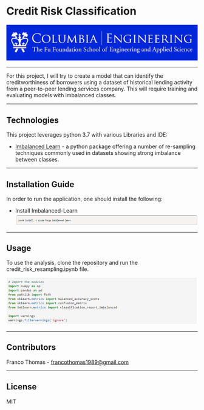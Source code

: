 # Credit Risk Classification


![Columbia Engineering.](Images/Columbia.jpeg)

___
For this project, I will try to create a model that can identify the creditworthiness of borrowers using a dataset of historical lending activity from a peer-to-peer lending services company. This will require training and evaluating models with imbalanced classes.

---

## Technologies

This project leverages python 3.7 with various Libraries and IDE:

* [Imbalanced Learn](https://pypi.org/project/imbalanced-learn/) - a python package offering a number of re-sampling techniques commonly used in datasets showing strong imbalance between classes.

---

## Installation Guide

In order to run the application, one should install the following:

* Install Imbalanced-Learn
![Install imbalanced-learn](Images/Install%20imbalanced-learn.PNG)

---

## Usage
To use the analysis, clone the repository and run the credit_risk_resampling.ipynb file.

![Import Libraries](Images/Import.PNG)

---

## Contributors

Franco Thomas - francothomas1989@gmail.com

---

## License

MIT